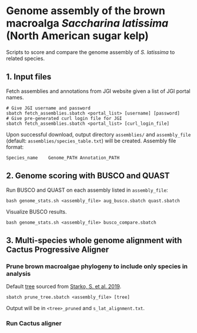 # Genome assembly of the brown macroalga *Saccharina latissima* (North American sugar kelp)
Scripts to score and compare the genome assembly of *S. latissima* to related species.

## 1. Input files
Fetch assemblies and annotations from JGI website given a list of JGI portal names.
```
# Give JGI username and password
sbatch fetch_assemblies.sbatch <portal_list> [username] [password]
# Give pre-generated curl login file for JGI
sbatch fetch_assemblies.sbatch <portal_list> [curl_login_file]
```
Upon successful download, output directory ```assemblies/``` and ```assembly_file``` (default: ```assemblies/species_table.txt```) will be created.
Assembly file format:
```
Species_name	Genome_PATH	Annotation_PATH
```

## 2. Genome scoring with BUSCO and QUAST
Run BUSCO and QUAST on each assembly listed in ```assembly_file```:
```
bash genome_stats.sh <assembly_file> aug_busco.sbatch quast.sbatch
```

Visualize BUSCO results.
```
bash genome_stats.sh <assembly_file> busco_compare.sbatch
```

## 3. Multi-species whole genome alignment with Cactus Progressive Aligner
### Prune brown macroalgae phylogeny to include only species in analysis
Default [tree](https://ars.els-cdn.com/content/image/1-s2.0-S1055790319300892-mmc1.txt) sourced from [Starko, S. et al. 2019](https://doi.org/10.1016/j.ympev.2019.04.012).
```
sbatch prune_tree.sbatch <assembly_file> [tree]
```
Output will be in ```<tree>_pruned``` and ```s_lat_alignment.txt```.

### Run Cactus aligner

